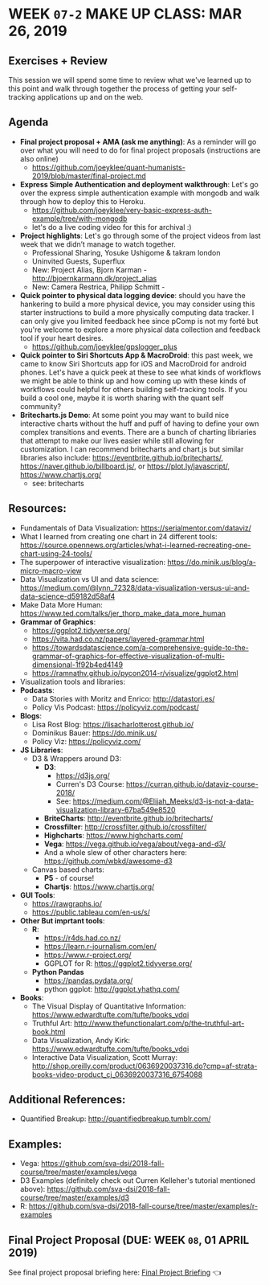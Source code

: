 # WEEK `07-2` MAKE UP CLASS: MAR 26, 2019
## Exercises + Review

This session we will spend some time to review what we've learned up to this point and walk through together the process of getting your self-tracking applications up and on the web. 


## Agenda

- **Final project proposal + AMA (ask me anything)**: As a reminder will go over what you will need to do for final project proposals (instructions are also online)
  - https://github.com/joeyklee/quant-humanists-2019/blob/master/final-project.md
- **Express Simple Authentication and deployment walkthrough**: Let's go over the express simple authentication example with mongodb and walk through how to deploy this to Heroku.
  - https://github.com/joeyklee/very-basic-express-auth-example/tree/with-mongodb
  - let's do a live coding video for this for archival :) 
- **Project highlights**: Let's go through some of the project videos from last week that we didn’t manage to watch together. 
  - Professional Sharing, Yosuke Ushigome & takram london
  - Uninvited Guests, Superflux
  - New: Project Alias, Bjorn Karman - http://bjoernkarmann.dk/project_alias
  - New: Camera Restrica, Philipp Schmitt - 
- **Quick pointer to physical data logging device**: should you have the hankering to build a more physical device, you may consider using this starter instructions to build a more physically computing data tracker. I can only give you limited feedback hee since pComp is not my forté but you're welcome to explore a more physical data collection and feedback tool if your heart desires.
  - https://github.com/joeyklee/gpslogger_plus
- **Quick pointer to Siri Shortcuts App & MacroDroid**: this past week, we came to know Siri Shortcuts app for iOS and MacroDroid for android phones. Let's have a quick peek at these to see what kinds of workflows we might be able to think up and how coming up with these kinds of workflows could helpful for others building self-tracking tools. If you build a cool one, maybe it is worth sharing with the quant self community?
- **Britecharts.js Demo**: At some point you may want to build nice interactive charts without the huff and puff of having to define your own complex transitions and events. There are a bunch of charting libriaries that attempt to make our lives easier while still allowing for customization. I can recommend britecharts and chart.js but similar libraries also include: https://eventbrite.github.io/britecharts/, https://naver.github.io/billboard.js/, or    https://plot.ly/javascript/, https://www.chartjs.org/
  - see: britecharts


## Resources:

- Fundamentals of Data Visualization: https://serialmentor.com/dataviz/
- What I learned from creating one chart in 24 different tools: https://source.opennews.org/articles/what-i-learned-recreating-one-chart-using-24-tools/
- The superpower of interactive visualization: https://do.minik.us/blog/a-micro-macro-view
- Data Visualization vs UI and data science: https://medium.com/@lynn_72328/data-visualization-versus-ui-and-data-science-d59182d58af4
- Make Data More Human: https://www.ted.com/talks/jer_thorp_make_data_more_human
- **Grammar of Graphics**:
  - https://ggplot2.tidyverse.org/
  - https://vita.had.co.nz/papers/layered-grammar.html
  - https://towardsdatascience.com/a-comprehensive-guide-to-the-grammar-of-graphics-for-effective-visualization-of-multi-dimensional-1f92b4ed4149
  - https://ramnathv.github.io/pycon2014-r/visualize/ggplot2.html
- Visualization tools and libraries:
- **Podcasts**:
  - Data Stories with Moritz and Enrico: http://datastori.es/
  - Policy Vis Podcast: https://policyviz.com/podcast/
- **Blogs**:
  - Lisa Rost Blog: https://lisacharlotterost.github.io/
  - Dominikus Bauer: https://do.minik.us/
  - Policy Viz: https://policyviz.com/
- **JS Libraries**:
  - D3 & Wrappers around D3:
    - **D3**: 
      - https://d3js.org/
      - Curren's D3 Course: https://curran.github.io/dataviz-course-2018/
      - See: https://medium.com/@Elijah_Meeks/d3-is-not-a-data-visualization-library-67ba549e8520
    - **BriteCharts**: http://eventbrite.github.io/britecharts/
    - **Crossfilter**: http://crossfilter.github.io/crossfilter/
    - **Highcharts**: https://www.highcharts.com/
    - **Vega**: https://vega.github.io/vega/about/vega-and-d3/
    - And a whole slew of other characters here: https://github.com/wbkd/awesome-d3
  - Canvas based charts:
    - **P5** - of course!
    - **Chartjs**: https://www.chartjs.org/
- **GUI Tools**:
  - https://rawgraphs.io/
  - https://public.tableau.com/en-us/s/
- **Other But imprtant tools**:
  - **R**: 
    - https://r4ds.had.co.nz/
    - https://learn.r-journalism.com/en/
    - https://www.r-project.org/
    - GGPLOT for R: https://ggplot2.tidyverse.org/
  - **Python Pandas**
    - https://pandas.pydata.org/
    - python ggplot: http://ggplot.yhathq.com/
- **Books**:
  - The Visual Display of Quantitative Information: https://www.edwardtufte.com/tufte/books_vdqi
  - Truthful Art: http://www.thefunctionalart.com/p/the-truthful-art-book.html
  - Data Visualization, Andy Kirk: https://www.edwardtufte.com/tufte/books_vdqi
  - Interactive Data Visualization, Scott Murray: http://shop.oreilly.com/product/0636920037316.do?cmp=af-strata-books-video-product_cj_0636920037316_6754088

## Additional References:
- Quantified Breakup: http://quantifiedbreakup.tumblr.com/


## Examples:
- Vega: https://github.com/sva-dsi/2018-fall-course/tree/master/examples/vega
- D3 Examples (definitely check out Curren Kelleher's tutorial mentioned above): https://github.com/sva-dsi/2018-fall-course/tree/master/examples/d3
- R: https://github.com/sva-dsi/2018-fall-course/tree/master/examples/r-examples



## Final Project Proposal (DUE: WEEK `08`, 01 APRIL 2019)

See final project proposal briefing here: [Final Project Briefing](final-project.md) 👈
